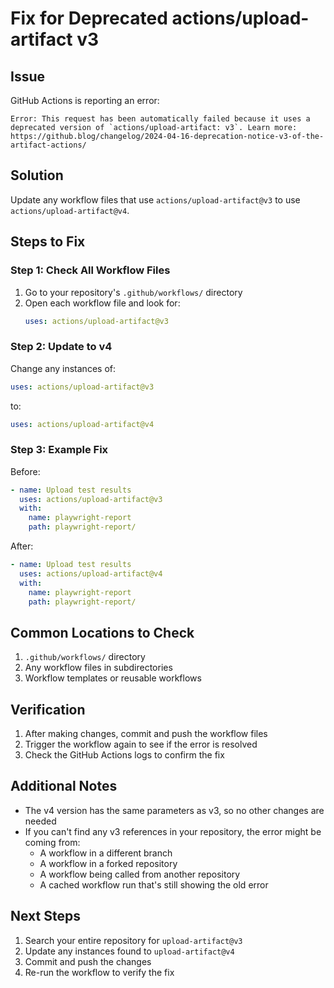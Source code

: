 # Fix for Deprecated actions/upload-artifact v3

## Issue
GitHub Actions is reporting an error:
```
Error: This request has been automatically failed because it uses a deprecated version of `actions/upload-artifact: v3`. Learn more: https://github.blog/changelog/2024-04-16-deprecation-notice-v3-of-the-artifact-actions/
```

## Solution
Update any workflow files that use `actions/upload-artifact@v3` to use `actions/upload-artifact@v4`.

## Steps to Fix

### Step 1: Check All Workflow Files
1. Go to your repository's `.github/workflows/` directory
2. Open each workflow file and look for:
   ```yaml
   uses: actions/upload-artifact@v3
   ```

### Step 2: Update to v4
Change any instances of:
```yaml
uses: actions/upload-artifact@v3
```
to:
```yaml
uses: actions/upload-artifact@v4
```

### Step 3: Example Fix
Before:
```yaml
- name: Upload test results
  uses: actions/upload-artifact@v3
  with:
    name: playwright-report
    path: playwright-report/
```

After:
```yaml
- name: Upload test results
  uses: actions/upload-artifact@v4
  with:
    name: playwright-report
    path: playwright-report/
```

## Common Locations to Check
1. `.github/workflows/` directory
2. Any workflow files in subdirectories
3. Workflow templates or reusable workflows

## Verification
1. After making changes, commit and push the workflow files
2. Trigger the workflow again to see if the error is resolved
3. Check the GitHub Actions logs to confirm the fix

## Additional Notes
- The v4 version has the same parameters as v3, so no other changes are needed
- If you can't find any v3 references in your repository, the error might be coming from:
  - A workflow in a different branch
  - A workflow in a forked repository
  - A workflow being called from another repository
  - A cached workflow run that's still showing the old error

## Next Steps
1. Search your entire repository for `upload-artifact@v3`
2. Update any instances found to `upload-artifact@v4`
3. Commit and push the changes
4. Re-run the workflow to verify the fix